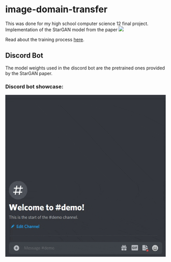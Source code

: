 # image-domain-transfer
This was done for my high school computer science 12 final project.
Implementation of the StarGAN model from the paper ![](https://arxiv.org/abs/1711.09020)

Read about the training process [here](https://wandb.ai/stevan-zhuang/Image%20Domain%20Transfer%20GAN/reports/Computer-Science-12-Final-Project-StarGAN-Training--Vmlldzo1NTQ2MzY?accessToken=8x8r4lqay36gg8zmlz9zgd1k0awrx7lix0okl78re04wwvpadhn8d1trbi4za1a0).

## Discord Bot
The model weights used in the discord bot are the pretrained ones provided by the StarGAN paper.
### Discord bot showcase:
![](https://github.com/Stevan-Zhuang/image-domain-transfer/blob/main/showcase/discord_bot.gif)

